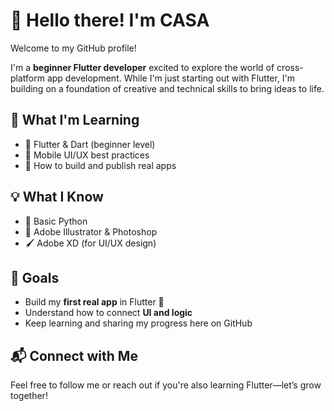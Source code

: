 
# 👋 Hello there! I'm CASA

Welcome to my GitHub profile!

I'm a **beginner Flutter developer** excited to explore the world of cross-platform app development. While I'm just starting out with Flutter, I'm building on a foundation of creative and technical skills to bring ideas to life.

## 🌱 What I'm Learning
- 🧠 Flutter & Dart (beginner level)
- 📱 Mobile UI/UX best practices
- 🔧 How to build and publish real apps

## 💡 What I Know
- 🐍 Basic Python
- 🎨 Adobe Illustrator & Photoshop
- 🖌️ Adobe XD (for UI/UX design)

## 🎯 Goals
- Build my **first real app** in Flutter 🚀
- Understand how to connect **UI and logic**
- Keep learning and sharing my progress here on GitHub

## 📬 Connect with Me
Feel free to follow me or reach out if you're also learning Flutter—let’s grow together!
